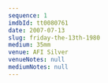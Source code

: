 ```yaml
---
sequence: 1
imdbId: tt0080761
date: 2007-07-13
slug: friday-the-13th-1980
medium: 35mm
venue: AFI Silver
venueNotes: null
mediumNotes: null
---
```

